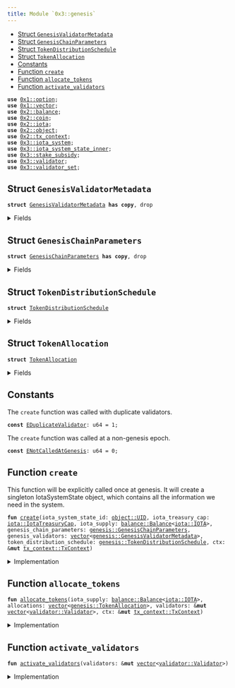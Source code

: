```yaml
---
title: Module `0x3::genesis`
---
```




-  [Struct `GenesisValidatorMetadata`](#0x3_genesis_GenesisValidatorMetadata)
-  [Struct `GenesisChainParameters`](#0x3_genesis_GenesisChainParameters)
-  [Struct `TokenDistributionSchedule`](#0x3_genesis_TokenDistributionSchedule)
-  [Struct `TokenAllocation`](#0x3_genesis_TokenAllocation)
-  [Constants](#@Constants_0)
-  [Function `create`](#0x3_genesis_create)
-  [Function `allocate_tokens`](#0x3_genesis_allocate_tokens)
-  [Function `activate_validators`](#0x3_genesis_activate_validators)


<pre><code><b>use</b> <a href="../move-stdlib/option.md#0x1_option">0x1::option</a>;
<b>use</b> <a href="../move-stdlib/vector.md#0x1_vector">0x1::vector</a>;
<b>use</b> <a href="../iota-framework/balance.md#0x2_balance">0x2::balance</a>;
<b>use</b> <a href="../iota-framework/coin.md#0x2_coin">0x2::coin</a>;
<b>use</b> <a href="../iota-framework/iota.md#0x2_iota">0x2::iota</a>;
<b>use</b> <a href="../iota-framework/object.md#0x2_object">0x2::object</a>;
<b>use</b> <a href="../iota-framework/tx_context.md#0x2_tx_context">0x2::tx_context</a>;
<b>use</b> <a href="iota_system.md#0x3_iota_system">0x3::iota_system</a>;
<b>use</b> <a href="iota_system_state_inner.md#0x3_iota_system_state_inner">0x3::iota_system_state_inner</a>;
<b>use</b> <a href="stake_subsidy.md#0x3_stake_subsidy">0x3::stake_subsidy</a>;
<b>use</b> <a href="validator.md#0x3_validator">0x3::validator</a>;
<b>use</b> <a href="validator_set.md#0x3_validator_set">0x3::validator_set</a>;
</code></pre>



<a name="0x3_genesis_GenesisValidatorMetadata"></a>

## Struct `GenesisValidatorMetadata`



<pre><code><b>struct</b> <a href="genesis.md#0x3_genesis_GenesisValidatorMetadata">GenesisValidatorMetadata</a> <b>has</b> <b>copy</b>, drop
</code></pre>



<details>
<summary>Fields</summary>


<dl>
<dt>
<code>name: <a href="../move-stdlib/vector.md#0x1_vector">vector</a>&lt;u8&gt;</code>
</dt>
<dd>

</dd>
<dt>
<code>description: <a href="../move-stdlib/vector.md#0x1_vector">vector</a>&lt;u8&gt;</code>
</dt>
<dd>

</dd>
<dt>
<code>image_url: <a href="../move-stdlib/vector.md#0x1_vector">vector</a>&lt;u8&gt;</code>
</dt>
<dd>

</dd>
<dt>
<code>project_url: <a href="../move-stdlib/vector.md#0x1_vector">vector</a>&lt;u8&gt;</code>
</dt>
<dd>

</dd>
<dt>
<code>iota_address: <b>address</b></code>
</dt>
<dd>

</dd>
<dt>
<code>gas_price: u64</code>
</dt>
<dd>

</dd>
<dt>
<code>commission_rate: u64</code>
</dt>
<dd>

</dd>
<dt>
<code>protocol_public_key: <a href="../move-stdlib/vector.md#0x1_vector">vector</a>&lt;u8&gt;</code>
</dt>
<dd>

</dd>
<dt>
<code>proof_of_possession: <a href="../move-stdlib/vector.md#0x1_vector">vector</a>&lt;u8&gt;</code>
</dt>
<dd>

</dd>
<dt>
<code>network_public_key: <a href="../move-stdlib/vector.md#0x1_vector">vector</a>&lt;u8&gt;</code>
</dt>
<dd>

</dd>
<dt>
<code>worker_public_key: <a href="../move-stdlib/vector.md#0x1_vector">vector</a>&lt;u8&gt;</code>
</dt>
<dd>

</dd>
<dt>
<code>network_address: <a href="../move-stdlib/vector.md#0x1_vector">vector</a>&lt;u8&gt;</code>
</dt>
<dd>

</dd>
<dt>
<code>p2p_address: <a href="../move-stdlib/vector.md#0x1_vector">vector</a>&lt;u8&gt;</code>
</dt>
<dd>

</dd>
<dt>
<code>primary_address: <a href="../move-stdlib/vector.md#0x1_vector">vector</a>&lt;u8&gt;</code>
</dt>
<dd>

</dd>
<dt>
<code>worker_address: <a href="../move-stdlib/vector.md#0x1_vector">vector</a>&lt;u8&gt;</code>
</dt>
<dd>

</dd>
</dl>


</details>

<a name="0x3_genesis_GenesisChainParameters"></a>

## Struct `GenesisChainParameters`



<pre><code><b>struct</b> <a href="genesis.md#0x3_genesis_GenesisChainParameters">GenesisChainParameters</a> <b>has</b> <b>copy</b>, drop
</code></pre>



<details>
<summary>Fields</summary>


<dl>
<dt>
<code>protocol_version: u64</code>
</dt>
<dd>

</dd>
<dt>
<code>chain_start_timestamp_ms: u64</code>
</dt>
<dd>

</dd>
<dt>
<code>epoch_duration_ms: u64</code>
</dt>
<dd>

</dd>
<dt>
<code>stake_subsidy_start_epoch: u64</code>
</dt>
<dd>

</dd>
<dt>
<code>stake_subsidy_initial_distribution_amount: u64</code>
</dt>
<dd>

</dd>
<dt>
<code>stake_subsidy_period_length: u64</code>
</dt>
<dd>

</dd>
<dt>
<code>stake_subsidy_decrease_rate: u16</code>
</dt>
<dd>

</dd>
<dt>
<code>max_validator_count: u64</code>
</dt>
<dd>

</dd>
<dt>
<code>min_validator_joining_stake: u64</code>
</dt>
<dd>

</dd>
<dt>
<code>validator_low_stake_threshold: u64</code>
</dt>
<dd>

</dd>
<dt>
<code>validator_very_low_stake_threshold: u64</code>
</dt>
<dd>

</dd>
<dt>
<code>validator_low_stake_grace_period: u64</code>
</dt>
<dd>

</dd>
</dl>


</details>

<a name="0x3_genesis_TokenDistributionSchedule"></a>

## Struct `TokenDistributionSchedule`



<pre><code><b>struct</b> <a href="genesis.md#0x3_genesis_TokenDistributionSchedule">TokenDistributionSchedule</a>
</code></pre>



<details>
<summary>Fields</summary>


<dl>
<dt>
<code>stake_subsidy_fund_micros: u64</code>
</dt>
<dd>

</dd>
<dt>
<code>allocations: <a href="../move-stdlib/vector.md#0x1_vector">vector</a>&lt;<a href="genesis.md#0x3_genesis_TokenAllocation">genesis::TokenAllocation</a>&gt;</code>
</dt>
<dd>

</dd>
</dl>


</details>

<a name="0x3_genesis_TokenAllocation"></a>

## Struct `TokenAllocation`



<pre><code><b>struct</b> <a href="genesis.md#0x3_genesis_TokenAllocation">TokenAllocation</a>
</code></pre>



<details>
<summary>Fields</summary>


<dl>
<dt>
<code>recipient_address: <b>address</b></code>
</dt>
<dd>

</dd>
<dt>
<code>amount_micros: u64</code>
</dt>
<dd>

</dd>
<dt>
<code>staked_with_validator: <a href="../move-stdlib/option.md#0x1_option_Option">option::Option</a>&lt;<b>address</b>&gt;</code>
</dt>
<dd>
 Indicates if this allocation should be staked at genesis and with which validator
</dd>
</dl>


</details>

<a name="@Constants_0"></a>

## Constants


<a name="0x3_genesis_EDuplicateValidator"></a>

The <code>create</code> function was called with duplicate validators.


<pre><code><b>const</b> <a href="genesis.md#0x3_genesis_EDuplicateValidator">EDuplicateValidator</a>: u64 = 1;
</code></pre>



<a name="0x3_genesis_ENotCalledAtGenesis"></a>

The <code>create</code> function was called at a non-genesis epoch.


<pre><code><b>const</b> <a href="genesis.md#0x3_genesis_ENotCalledAtGenesis">ENotCalledAtGenesis</a>: u64 = 0;
</code></pre>



<a name="0x3_genesis_create"></a>

## Function `create`

This function will be explicitly called once at genesis.
It will create a singleton IotaSystemState object, which contains
all the information we need in the system.


<pre><code><b>fun</b> <a href="genesis.md#0x3_genesis_create">create</a>(iota_system_state_id: <a href="../iota-framework/object.md#0x2_object_UID">object::UID</a>, iota_treasury_cap: <a href="../iota-framework/iota.md#0x2_iota_IotaTreasuryCap">iota::IotaTreasuryCap</a>, iota_supply: <a href="../iota-framework/balance.md#0x2_balance_Balance">balance::Balance</a>&lt;<a href="../iota-framework/iota.md#0x2_iota_IOTA">iota::IOTA</a>&gt;, genesis_chain_parameters: <a href="genesis.md#0x3_genesis_GenesisChainParameters">genesis::GenesisChainParameters</a>, genesis_validators: <a href="../move-stdlib/vector.md#0x1_vector">vector</a>&lt;<a href="genesis.md#0x3_genesis_GenesisValidatorMetadata">genesis::GenesisValidatorMetadata</a>&gt;, token_distribution_schedule: <a href="genesis.md#0x3_genesis_TokenDistributionSchedule">genesis::TokenDistributionSchedule</a>, ctx: &<b>mut</b> <a href="../iota-framework/tx_context.md#0x2_tx_context_TxContext">tx_context::TxContext</a>)
</code></pre>



<details>
<summary>Implementation</summary>


<pre><code><b>fun</b> <a href="genesis.md#0x3_genesis_create">create</a>(
    iota_system_state_id: UID,
    iota_treasury_cap: IotaTreasuryCap,
    <b>mut</b> iota_supply: Balance&lt;IOTA&gt;,
    genesis_chain_parameters: <a href="genesis.md#0x3_genesis_GenesisChainParameters">GenesisChainParameters</a>,
    genesis_validators: <a href="../move-stdlib/vector.md#0x1_vector">vector</a>&lt;<a href="genesis.md#0x3_genesis_GenesisValidatorMetadata">GenesisValidatorMetadata</a>&gt;,
    token_distribution_schedule: <a href="genesis.md#0x3_genesis_TokenDistributionSchedule">TokenDistributionSchedule</a>,
    ctx: &<b>mut</b> TxContext,
) {
    // Ensure this is only called at <a href="genesis.md#0x3_genesis">genesis</a>
    <b>assert</b>!(ctx.epoch() == 0, <a href="genesis.md#0x3_genesis_ENotCalledAtGenesis">ENotCalledAtGenesis</a>);

    <b>let</b> <a href="genesis.md#0x3_genesis_TokenDistributionSchedule">TokenDistributionSchedule</a> {
        stake_subsidy_fund_micros,
        allocations,
    } = token_distribution_schedule;

    <b>let</b> subsidy_fund = iota_supply.split(stake_subsidy_fund_micros);
    <b>let</b> storage_fund = <a href="../iota-framework/balance.md#0x2_balance_zero">balance::zero</a>();

    // Create all the `Validator` structs
    <b>let</b> <b>mut</b> validators = <a href="../move-stdlib/vector.md#0x1_vector">vector</a>[];
    <b>let</b> count = genesis_validators.length();
    <b>let</b> <b>mut</b> i = 0;
    <b>while</b> (i &lt; count) {
        <b>let</b> <a href="genesis.md#0x3_genesis_GenesisValidatorMetadata">GenesisValidatorMetadata</a> {
            name,
            description,
            image_url,
            project_url,
            iota_address,
            gas_price,
            commission_rate,
            protocol_public_key,
            proof_of_possession,
            network_public_key,
            worker_public_key,
            network_address,
            p2p_address,
            primary_address,
            worker_address,
        } = genesis_validators[i];

        <b>let</b> <a href="validator.md#0x3_validator">validator</a> = <a href="validator.md#0x3_validator_new">validator::new</a>(
            iota_address,
            protocol_public_key,
            network_public_key,
            worker_public_key,
            proof_of_possession,
            name,
            description,
            image_url,
            project_url,
            network_address,
            p2p_address,
            primary_address,
            worker_address,
            gas_price,
            commission_rate,
            ctx
        );

        // Ensure that each <a href="validator.md#0x3_validator">validator</a> is unique
        <b>assert</b>!(
            !<a href="validator_set.md#0x3_validator_set_is_duplicate_validator">validator_set::is_duplicate_validator</a>(&validators, &<a href="validator.md#0x3_validator">validator</a>),
            <a href="genesis.md#0x3_genesis_EDuplicateValidator">EDuplicateValidator</a>,
        );

        validators.push_back(<a href="validator.md#0x3_validator">validator</a>);

        i = i + 1;
    };

    // Allocate tokens and staking operations
    <a href="genesis.md#0x3_genesis_allocate_tokens">allocate_tokens</a>(
        iota_supply,
        allocations,
        &<b>mut</b> validators,
        ctx
    );

    // Activate all validators
    <a href="genesis.md#0x3_genesis_activate_validators">activate_validators</a>(&<b>mut</b> validators);

    <b>let</b> system_parameters = <a href="iota_system_state_inner.md#0x3_iota_system_state_inner_create_system_parameters">iota_system_state_inner::create_system_parameters</a>(
        genesis_chain_parameters.epoch_duration_ms,
        genesis_chain_parameters.stake_subsidy_start_epoch,

        // Validator committee parameters
        genesis_chain_parameters.max_validator_count,
        genesis_chain_parameters.min_validator_joining_stake,
        genesis_chain_parameters.validator_low_stake_threshold,
        genesis_chain_parameters.validator_very_low_stake_threshold,
        genesis_chain_parameters.validator_low_stake_grace_period,

        ctx,
    );

    <b>let</b> <a href="stake_subsidy.md#0x3_stake_subsidy">stake_subsidy</a> = <a href="stake_subsidy.md#0x3_stake_subsidy_create">stake_subsidy::create</a>(
        subsidy_fund,
        genesis_chain_parameters.stake_subsidy_initial_distribution_amount,
        genesis_chain_parameters.stake_subsidy_period_length,
        genesis_chain_parameters.stake_subsidy_decrease_rate,
        ctx,
    );

    <a href="iota_system.md#0x3_iota_system_create">iota_system::create</a>(
        iota_system_state_id,
        iota_treasury_cap,
        validators,
        storage_fund,
        genesis_chain_parameters.protocol_version,
        genesis_chain_parameters.chain_start_timestamp_ms,
        system_parameters,
        <a href="stake_subsidy.md#0x3_stake_subsidy">stake_subsidy</a>,
        ctx,
    );
}
</code></pre>



</details>

<a name="0x3_genesis_allocate_tokens"></a>

## Function `allocate_tokens`



<pre><code><b>fun</b> <a href="genesis.md#0x3_genesis_allocate_tokens">allocate_tokens</a>(iota_supply: <a href="../iota-framework/balance.md#0x2_balance_Balance">balance::Balance</a>&lt;<a href="../iota-framework/iota.md#0x2_iota_IOTA">iota::IOTA</a>&gt;, allocations: <a href="../move-stdlib/vector.md#0x1_vector">vector</a>&lt;<a href="genesis.md#0x3_genesis_TokenAllocation">genesis::TokenAllocation</a>&gt;, validators: &<b>mut</b> <a href="../move-stdlib/vector.md#0x1_vector">vector</a>&lt;<a href="validator.md#0x3_validator_Validator">validator::Validator</a>&gt;, ctx: &<b>mut</b> <a href="../iota-framework/tx_context.md#0x2_tx_context_TxContext">tx_context::TxContext</a>)
</code></pre>



<details>
<summary>Implementation</summary>


<pre><code><b>fun</b> <a href="genesis.md#0x3_genesis_allocate_tokens">allocate_tokens</a>(
    <b>mut</b> iota_supply: Balance&lt;IOTA&gt;,
    <b>mut</b> allocations: <a href="../move-stdlib/vector.md#0x1_vector">vector</a>&lt;<a href="genesis.md#0x3_genesis_TokenAllocation">TokenAllocation</a>&gt;,
    validators: &<b>mut</b> <a href="../move-stdlib/vector.md#0x1_vector">vector</a>&lt;Validator&gt;,
    ctx: &<b>mut</b> TxContext,
) {

    <b>while</b> (!allocations.is_empty()) {
        <b>let</b> <a href="genesis.md#0x3_genesis_TokenAllocation">TokenAllocation</a> {
            recipient_address,
            amount_micros,
            staked_with_validator,
        } = allocations.pop_back();

        <b>let</b> allocation_balance = iota_supply.split(amount_micros);

        <b>if</b> (staked_with_validator.is_some()) {
            <b>let</b> validator_address = staked_with_validator.destroy_some();
            <b>let</b> <a href="validator.md#0x3_validator">validator</a> = <a href="validator_set.md#0x3_validator_set_get_validator_mut">validator_set::get_validator_mut</a>(validators, validator_address);
            <a href="validator.md#0x3_validator">validator</a>.request_add_stake_at_genesis(
                allocation_balance,
                recipient_address,
                ctx
            );
        } <b>else</b> {
            <a href="../iota-framework/iota.md#0x2_iota_transfer">iota::transfer</a>(
                allocation_balance.into_coin(ctx),
                recipient_address,
            );
        };
    };
    allocations.destroy_empty();

    // Provided allocations must fully allocate the iota_supply and there
    // should be none left at this point.
    iota_supply.destroy_zero();
}
</code></pre>



</details>

<a name="0x3_genesis_activate_validators"></a>

## Function `activate_validators`



<pre><code><b>fun</b> <a href="genesis.md#0x3_genesis_activate_validators">activate_validators</a>(validators: &<b>mut</b> <a href="../move-stdlib/vector.md#0x1_vector">vector</a>&lt;<a href="validator.md#0x3_validator_Validator">validator::Validator</a>&gt;)
</code></pre>



<details>
<summary>Implementation</summary>


<pre><code><b>fun</b> <a href="genesis.md#0x3_genesis_activate_validators">activate_validators</a>(validators: &<b>mut</b> <a href="../move-stdlib/vector.md#0x1_vector">vector</a>&lt;Validator&gt;) {
    // Activate all <a href="genesis.md#0x3_genesis">genesis</a> validators
    <b>let</b> count = validators.length();
    <b>let</b> <b>mut</b> i = 0;
    <b>while</b> (i &lt; count) {
        <b>let</b> <a href="validator.md#0x3_validator">validator</a> = &<b>mut</b> validators[i];
        <a href="validator.md#0x3_validator">validator</a>.activate(0);

        i = i + 1;
    };

}
</code></pre>



</details>
